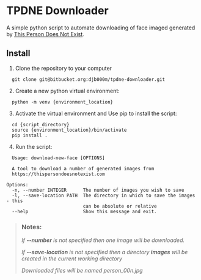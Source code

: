 # TPDNE Downloader

A simple python script to automate downloading of face imaged generated by [This Person Does Not Exist](https://thispersondoesnotexist.com/).

## Install

1. Clone the repository to your computer

```
  git clone git@bitbucket.org:djb000m/tpdne-downloader.git
```

2. Create a new python virtual environment:

```
  python -m venv {environment_location}

```

3. Activate the virtual environment and Use pip to install the script:

```
  cd {script_directory}
  source {environment_location}/bin/activate
  pip install .
```

4. Run the script:

```
  Usage: download-new-face [OPTIONS]

  A tool to download a number of generated images from
  https://thispersondoesnotexist.com

Options:
  -n, --number INTEGER      The number of images you wish to save
  -l, --save-location PATH  The directory in which to save the images - this
                            can be absolute or relative
  --help                    Show this message and exit.

```

> ### Notes:
>
> _If **--number** is not specified then one image will be downloaded._
>
> _If **--save-location** is not specified then a directory **images** will be created in the current working directory_
>
> _Downloaded files will be named person_00n.jpg_

